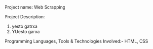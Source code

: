 Project name: Web Scrapping

Project Description: 
1. yesto gatrxa
2. YUesto garxa




Programming Languages, Tools & Technologies Involved:-  HTML, CSS
